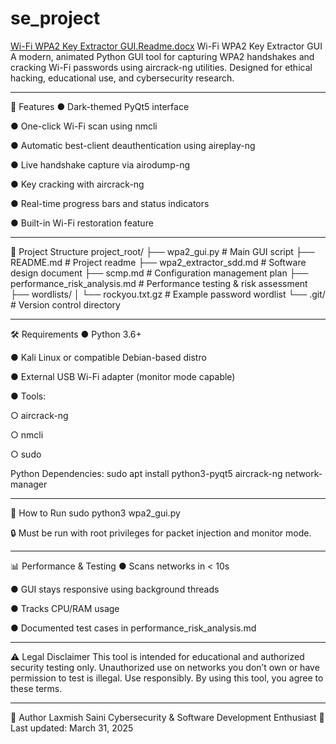 ﻿# se_project
[Wi-Fi WPA2 Key Extractor GUI.Readme.docx](https://github.com/user-attachments/files/19533375/Wi-Fi.WPA2.Key.Extractor.GUI.Readme.docx)
Wi-Fi WPA2 Key Extractor GUI
A modern, animated Python GUI tool for capturing WPA2 handshakes and cracking Wi-Fi passwords using aircrack-ng utilities. Designed for ethical hacking, educational use, and cybersecurity research.
________________________________________
🚀 Features
●	Dark-themed PyQt5 interface

●	One-click Wi-Fi scan using nmcli

●	Automatic best-client deauthentication using aireplay-ng

●	Live handshake capture via airodump-ng

●	Key cracking with aircrack-ng

●	Real-time progress bars and status indicators

●	Built-in Wi-Fi restoration feature

________________________________________
📁 Project Structure
project_root/
├── wpa2_gui.py                # Main GUI script
├── README.md                  # Project readme
├── wpa2_extractor_sdd.md     # Software design document
├── scmp.md                    # Configuration management plan
├── performance_risk_analysis.md # Performance testing & risk assessment
├── wordlists/
│   └── rockyou.txt.gz         # Example password wordlist
└── .git/                      # Version control directory

________________________________________
🛠️ Requirements
●	Python 3.6+

●	Kali Linux or compatible Debian-based distro

●	External USB Wi-Fi adapter (monitor mode capable)

●	Tools:

○	aircrack-ng

○	nmcli

○	sudo

Python Dependencies:
sudo apt install python3-pyqt5 aircrack-ng network-manager

________________________________________
🧪 How to Run
sudo python3 wpa2_gui.py

🔒 Must be run with root privileges for packet injection and monitor mode.
________________________________________
📊 Performance & Testing
●	Scans networks in < 10s

●	GUI stays responsive using background threads

●	Tracks CPU/RAM usage

●	Documented test cases in performance_risk_analysis.md

________________________________________
⚠️ Legal Disclaimer
This tool is intended for educational and authorized security testing only. Unauthorized use on networks you don’t own or have permission to test is illegal.
Use responsibly. By using this tool, you agree to these terms.
________________________________________
👤 Author
Laxmish Saini
 Cybersecurity & Software Development Enthusiast
 📅 Last updated: March 31, 2025


